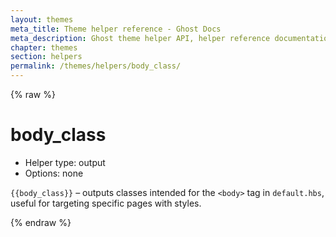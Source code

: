 ```yaml
---
layout: themes
meta_title: Theme helper reference - Ghost Docs
meta_description: Ghost theme helper API, helper reference documentation
chapter: themes
section: helpers
permalink: /themes/helpers/body_class/
---
```


{% raw %}

# body_class

*   Helper type: output
*   Options: none

`{{body_class}}` – outputs classes intended for the `<body>` tag in <code class="path">default.hbs</code>, useful for targeting specific pages with styles.

{% endraw %}